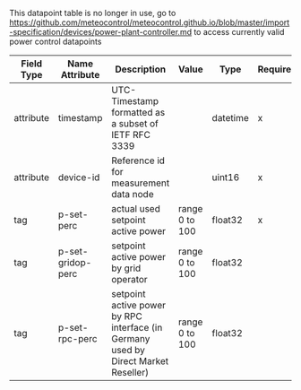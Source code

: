 This datapoint table is no longer in use, go to https://github.com/meteocontrol/meteocontrol.github.io/blob/master/import-specification/devices/power-plant-controller.md to access currently valid power control datapoints

| Field Type | Name Attribute    | Description                                                                        | Value          | Type     | Required | Example                                                | Notes | Version | 
|------------|-------------------|------------------------------------------------------------------------------------|----------------|----------|----------|--------------------------------------------------------|-------|---------| 
| attribute  | timestamp         | UTC-Timestamp formatted as a subset of IETF RFC 3339                               |                | datetime | x        | <event timestamp="2016-11-25T18:11:37Z" device-id="1"> |       | 2.0.5   | 
| attribute  | device-id         | Reference id for measurement data node                                             |                | uint16   | x        | <event timestamp="2016-11-25T18:11:37Z" device-id="1"> |       | 2.0.5   | 
| tag        | p-set-perc        | actual used setpoint active power                                                  | range 0 to 100 | float32  | x        | <p-set-perc>78</p-set-perc>                            |       | 2.0.5   | 
| tag        | p-set-gridop-perc | setpoint active power by grid operator                                             | range 0 to 100 | float32  |          | <p-set-gridop-perc>100</p-set-gridop-perc>             |       | 2.0.5   | 
| tag        | p-set-rpc-perc    | setpoint active power by RPC interface (in Germany used by Direct Market Reseller) | range 0 to 100 | float32  |          | <p-set-rpc-perc>78</p-set-rpc-perc>                    |       | 2.0.5   | 
